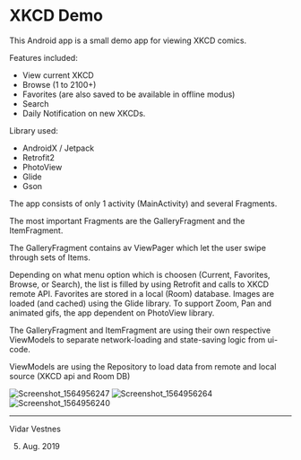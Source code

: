 XKCD Demo
================

This Android app is a small demo app for viewing XKCD comics.

Features included:
- View current XKCD
- Browse (1 to 2100+)
- Favorites (are also saved to be available in offline modus)
- Search
- Daily Notification on new XKCDs.


Library used:
- AndroidX / Jetpack
- Retrofit2
- PhotoView
- Glide
- Gson

The app consists of only 1 activity (MainActivity) and several Fragments.

The most important Fragments are the GalleryFragment and the ItemFragment.

The GalleryFragment contains av ViewPager which let the user swipe through sets of Items.

Depending on what menu option which is choosen (Current, Favorites, Browse, or Search), the
list is filled by using Retrofit and calls to XKCD remote API. Favorites are stored in a local (Room)
database. Images are loaded (and cached) using the Glide library. To support Zoom, Pan and
animated gifs, the app dependent on PhotoView library.

The GalleryFragment and ItemFragment are using their own respective ViewModels to separate
network-loading and state-saving logic from ui-code.

ViewModels are using the Repository to load data from remote and local source (XKCD api and Room DB)



![Screenshot_1564956247](https://user-images.githubusercontent.com/256259/62431187-62c10280-b725-11e9-907a-c5eb9825269c.png)
![Screenshot_1564956264](https://user-images.githubusercontent.com/256259/62431189-694f7a00-b725-11e9-8fc4-51214e20671b.png)
![Screenshot_1564956240](https://user-images.githubusercontent.com/256259/62431192-71a7b500-b725-11e9-9416-a0cedca7a814.png)



---

Vidar Vestnes
 
05. Aug. 2019
